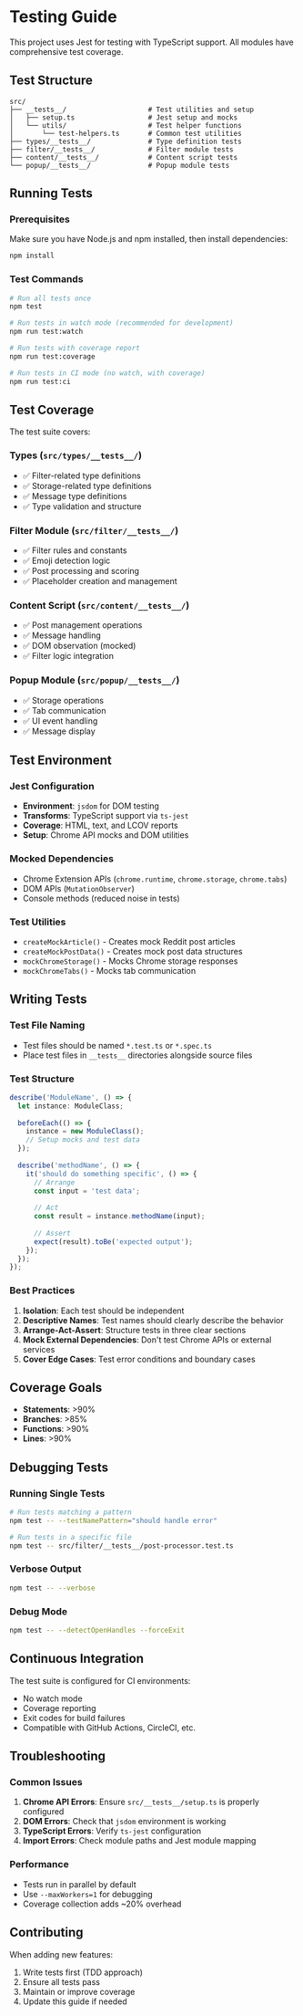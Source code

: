 # Testing Guide

This project uses Jest for testing with TypeScript support. All modules have comprehensive test coverage.

## Test Structure

```
src/
├── __tests__/                    # Test utilities and setup
│   ├── setup.ts                  # Jest setup and mocks
│   └── utils/                    # Test helper functions
│       └── test-helpers.ts       # Common test utilities
├── types/__tests__/              # Type definition tests
├── filter/__tests__/             # Filter module tests
├── content/__tests__/            # Content script tests
└── popup/__tests__/              # Popup module tests
```

## Running Tests

### Prerequisites

Make sure you have Node.js and npm installed, then install dependencies:

```bash
npm install
```

### Test Commands

```bash
# Run all tests once
npm test

# Run tests in watch mode (recommended for development)
npm run test:watch

# Run tests with coverage report
npm run test:coverage

# Run tests in CI mode (no watch, with coverage)
npm run test:ci
```

## Test Coverage

The test suite covers:

### Types (`src/types/__tests__/`)
- ✅ Filter-related type definitions
- ✅ Storage-related type definitions  
- ✅ Message type definitions
- ✅ Type validation and structure

### Filter Module (`src/filter/__tests__/`)
- ✅ Filter rules and constants
- ✅ Emoji detection logic
- ✅ Post processing and scoring
- ✅ Placeholder creation and management

### Content Script (`src/content/__tests__/`)
- ✅ Post management operations
- ✅ Message handling
- ✅ DOM observation (mocked)
- ✅ Filter logic integration

### Popup Module (`src/popup/__tests__/`)
- ✅ Storage operations
- ✅ Tab communication
- ✅ UI event handling
- ✅ Message display

## Test Environment

### Jest Configuration
- **Environment**: `jsdom` for DOM testing
- **Transforms**: TypeScript support via `ts-jest`
- **Coverage**: HTML, text, and LCOV reports
- **Setup**: Chrome API mocks and DOM utilities

### Mocked Dependencies
- Chrome Extension APIs (`chrome.runtime`, `chrome.storage`, `chrome.tabs`)
- DOM APIs (`MutationObserver`)
- Console methods (reduced noise in tests)

### Test Utilities
- `createMockArticle()` - Creates mock Reddit post articles
- `createMockPostData()` - Creates mock post data structures
- `mockChromeStorage()` - Mocks Chrome storage responses
- `mockChromeTabs()` - Mocks tab communication

## Writing Tests

### Test File Naming
- Test files should be named `*.test.ts` or `*.spec.ts`
- Place test files in `__tests__` directories alongside source files

### Test Structure
```typescript
describe('ModuleName', () => {
  let instance: ModuleClass;
  
  beforeEach(() => {
    instance = new ModuleClass();
    // Setup mocks and test data
  });
  
  describe('methodName', () => {
    it('should do something specific', () => {
      // Arrange
      const input = 'test data';
      
      // Act
      const result = instance.methodName(input);
      
      // Assert
      expect(result).toBe('expected output');
    });
  });
});
```

### Best Practices
1. **Isolation**: Each test should be independent
2. **Descriptive Names**: Test names should clearly describe the behavior
3. **Arrange-Act-Assert**: Structure tests in three clear sections
4. **Mock External Dependencies**: Don't test Chrome APIs or external services
5. **Cover Edge Cases**: Test error conditions and boundary cases

## Coverage Goals

- **Statements**: >90%
- **Branches**: >85%
- **Functions**: >90%
- **Lines**: >90%

## Debugging Tests

### Running Single Tests
```bash
# Run tests matching a pattern
npm test -- --testNamePattern="should handle error"

# Run tests in a specific file
npm test -- src/filter/__tests__/post-processor.test.ts
```

### Verbose Output
```bash
npm test -- --verbose
```

### Debug Mode
```bash
npm test -- --detectOpenHandles --forceExit
```

## Continuous Integration

The test suite is configured for CI environments:
- No watch mode
- Coverage reporting
- Exit codes for build failures
- Compatible with GitHub Actions, CircleCI, etc.

## Troubleshooting

### Common Issues

1. **Chrome API Errors**: Ensure `src/__tests__/setup.ts` is properly configured
2. **DOM Errors**: Check that `jsdom` environment is working
3. **TypeScript Errors**: Verify `ts-jest` configuration
4. **Import Errors**: Check module paths and Jest module mapping

### Performance
- Tests run in parallel by default
- Use `--maxWorkers=1` for debugging
- Coverage collection adds ~20% overhead

## Contributing

When adding new features:
1. Write tests first (TDD approach)
2. Ensure all tests pass
3. Maintain or improve coverage
4. Update this guide if needed
